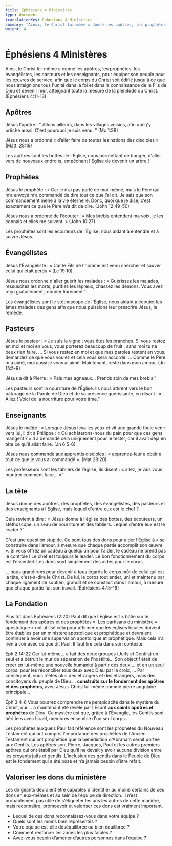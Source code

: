 ```yaml
---
title: Éphésiens 4 Ministères
type: document
translationKey: Ephesians 4 Ministries
summary: "Ainsi, le Christ lui-même a donné les apôtres, les prophètes, les évangélistes, les pasteurs et les enseignants, pour équiper son peuple pour les œuvres de service, afin que le corps du Christ soit édifié jusqu'à ce que nous atteignions tous l'unité dans la foi et dans la connaissance de le Fils de Dieu et devenir mûr, atteignant toute la mesure de la plénitude du Christ. (Éphésiens 4:11-13)"
weight: 4
---
```

# Éphésiens 4 Ministères

Ainsi, le Christ lui-même a donné les apôtres, les prophètes, les évangélistes, les pasteurs et les enseignants, pour équiper son peuple pour les œuvres de service, afin que le corps du Christ soit édifié jusqu'à ce que nous atteignions tous l'unité dans la foi et dans la connaissance de le Fils de Dieu et devenir mûr, atteignant toute la mesure de la plénitude du Christ. (Éphésiens 4:11-13)

## Apôtres

Jésus l'apôtre : " Allons ailleurs, dans les villages voisins, afin que j'y prêche aussi. C'est pourquoi je suis venu. " (Mc 1:38)

Jésus nous a ordonné « d’aller faire de toutes les nations des disciples » (Matt. 28:19)

Les apôtres sont les bottes de l'Église, nous permettant de bouger, d'aller vers de nouveaux endroits, empêchant l'Église de devenir un arbre.!

## Prophètes

Jésus le prophète : « Car je n’ai pas parlé de moi-même, mais le Père qui m’a envoyé m’a commandé de dire tout ce que j’ai dit. Je sais que son commandement mène à la vie éternelle. Donc, quoi que je dise, c’est exactement ce que le Père m’a dit de dire. (John 12:49-50)

Jésus nous a ordonné de l’écouter : « Mes brebis entendent ma voix, je les connais et elles me suivent. » (John 10:27)

Les prophètes sont les écouteurs de l’Église, nous aidant à entendre et à suivre Jésus.

## Évangélistes

Jésus l'Évangéliste : « Car le Fils de l'homme est venu chercher et sauver celui qui était perdu » (Lc 19:10).

Jésus nous ordonne d'aller guérir les malades : « Guérissez les malades, ressuscitez les morts, purifiez les lépreux, chassez les démons. Vous avez reçu gratuitement ; donner librement.”

Les évangélistes sont le stéthoscope de l'Église, nous aidant à écouter les âmes malades des gens afin que nous puissions leur prescrire Jésus, le remède.

## Pasteurs

Jésus le pasteur : « Je suis la vigne ; vous êtes les branches. Si vous restez en moi et moi en vous, vous porterez beaucoup de fruit ; sans moi tu ne peux rien faire. ... Si vous restez en moi et que mes paroles restent en vous, demandez ce que vous voulez et cela vous sera accordé. ... Comme le Père m'a aimé, moi aussi je vous ai aimé. Maintenant, reste dans mon amour. (Jn 15:5-9)

Jésus a dit à Pierre : « Pais mes agneaux… Prends soin de mes brebis.”

Les pasteurs sont la nourriture de l’Église. Ils nous attirent vers le bon pâturage de la Parole de Dieu et de sa présence guérissante, en disant : « Allez ! Voici de la nourriture pour votre âme.”

## Enseignants

Jésus le maître : « Lorsque Jésus leva les yeux et vit une grande foule venir vers lui, il dit à Philippe : « Où achèterons-nous du pain pour que ces gens mangent ? » Il a demandé cela uniquement pour le tester, car il avait déjà en tête ce qu'il allait faire. (Jn 6:5-6)

Jésus nous commande aux apprentis disciples : « apprenez-leur à obéir à tout ce que je vous ai commandé ». (Mat 28:20)

Les professeurs sont les tabliers de l’église, ils disent : « allez, je vais vous montrer comment faire… »”

## La tête

Jésus donne des apôtres, des prophètes, des évangélistes, des pasteurs et des enseignants à l'Église, mais lequel d'entre eux est le chef ?

Cela revient à dire : « Jésus donne à l'église des bottes, des écouteurs, un stéthoscope, un seau de nourriture et des tabliers. Lequel d’entre eux est le leader ?”

C'est une question stupide. Ce sont tous des dons pour aider l’Église à « se construire dans l’amour, à mesure que chaque partie accomplit son œuvre ». Si vous offrez un cadeau à quelqu’un pour l’aider, le cadeau ne prend pas le contrôle ! Le chef est toujours le leader. Le bon fonctionnement du corps est l’essentiel. Les dons sont simplement des aides pour le corps.

... nous grandirons pour devenir à tous égards le corps mûr de celui qui est la tête, c'est-à-dire le Christ. De lui, le corps tout entier, uni et maintenu par chaque ligament de soutien, grandit et se construit dans l'amour, à mesure que chaque partie fait son travail. (Éphésiens 4:15-16)

## La Fondation

Plus tôt dans Éphésiens (2:20) Paul dit que l'Église est « bâtie sur le fondement des apôtres et des prophètes ». Les partisans du ministère « apostolique » ont utilisé cela pour affirmer que les églises locales doivent être établies par un ministère apostolique et prophétique et devraient continuer à avoir une supervision apostolique et prophétique. Mais cela n’a rien à voir avec ce que dit Paul. Il faut lire cela dans son contexte:

Éph 2:14-22 Car lui-même... a fait des deux groupes (Juifs et Gentils) un seul et a détruit le mur de séparation de l'hostilité... Son objectif était de créer en lui-même une nouvelle humanité à partir des deux,... et en un seul corps. pour les réconcilier tous deux avec Dieu par la croix, ... Par conséquent, vous n'êtes plus des étrangers et des étrangers, mais des concitoyens du peuple de Dieu ... **construits sur le fondement des apôtres et des prophètes**, avec Jésus-Christ lui-même comme pierre angulaire principale...

Éph 3:4-6 Vous pourrez comprendre ma perspicacité dans le mystère du Christ, qui ... a maintenant été révélé par l'Esprit **aux saints apôtres et prophètes** de Dieu. Ce mystère est que, grâce à l'Évangile, les Gentils sont héritiers avec Israël, membres ensemble d'un seul corps...

Les prophètes auxquels Paul fait référence sont les prophètes du Nouveau Testament qui ont compris l'importance des prophètes de l'Ancien Testament qui ont prophétisé que la bénédiction d'Abraham serait portée aux Gentils. Les apôtres sont Pierre, Jacques, Paul et les autres premiers apôtres qui ont établi par Dieu qu'il ne devait y avoir aucune division entre les croyants juifs et gentils. L’inclusion des gentils dans le Peuple de Dieu est le fondement qui a été posé et n’a jamais besoin d’être refait.

## Valoriser les dons du ministère

Les dirigeants devraient être capables d’identifier au moins certains de ces dons en eux-mêmes et au sein de l’équipe de direction. Il n’est probablement pas utile de s’étiqueter les uns les autres de cette manière, mais reconnaître, promouvoir et valoriser ces dons est vraiment important.

-   Lequel de ces dons reconnaissez-vous dans votre équipe ?
-   Quels sont les moins bien représentés ?
-   Votre équipe est-elle déséquilibrée ou bien équilibrée ?
-   Comment renforcer les zones les plus faibles ?
-   Avez-vous besoin d’amener d’autres personnes dans l’équipe ?
